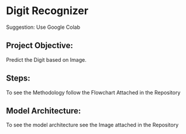 # Digit Recognizer 

Suggestion: Use Google Colab

## Project Objective:
Predict the Digit based on Image.

## Steps: 
To see the Methodology follow the Flowchart Attached in the Repository

## Model Architecture:
To see the model architecture see the Image attached in the Repository

##

